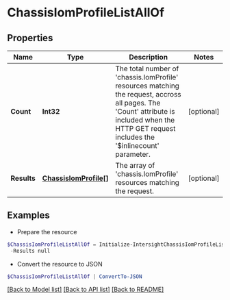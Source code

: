 # ChassisIomProfileListAllOf
## Properties

Name | Type | Description | Notes
------------ | ------------- | ------------- | -------------
**Count** | **Int32** | The total number of &#39;chassis.IomProfile&#39; resources matching the request, accross all pages. The &#39;Count&#39; attribute is included when the HTTP GET request includes the &#39;$inlinecount&#39; parameter. | [optional] 
**Results** | [**ChassisIomProfile[]**](ChassisIomProfile.md) | The array of &#39;chassis.IomProfile&#39; resources matching the request. | [optional] 

## Examples

- Prepare the resource
```powershell
$ChassisIomProfileListAllOf = Initialize-IntersightChassisIomProfileListAllOf  -Count null `
 -Results null
```

- Convert the resource to JSON
```powershell
$ChassisIomProfileListAllOf | ConvertTo-JSON
```

[[Back to Model list]](../README.md#documentation-for-models) [[Back to API list]](../README.md#documentation-for-api-endpoints) [[Back to README]](../README.md)

